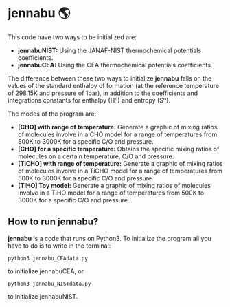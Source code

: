 # jennabu :earth_americas: 

This code have two ways to be initialized are:

- **jennabuNIST:** Using the JANAF-NIST thermochemical potentials coefficients.
- **jennabuCEA:** Using the CEA thermochemical potentials coefficients. 

The difference between these two ways to initialize **jennabu** falls on the values of the standard enthalpy of formation (at the reference temperature of 298.15K and pressure of 1bar), in addition to the coefficients and integrations constants for enthalpy (Hº) and entropy (Sº).

The modes of the program are:

- **[CHO] with range of temperature:** Generate a graphic of mixing ratios of molecules involve in a CHO model for a range of temperatures from 500K to 3000K for a specific C/O and pressure.
- **[CHO] for a specific temperature:** Obtains the specific mixing ratios of molecules on a certain temperature, C/O and pressure.
- **[TiCHO] with range of temperature:** Generate a graphic of mixing ratios of molecules involve in a TiCHO model for a range of temperatures from 500K to 3000K for a specific C/O and pressure.
- **[TiHO] Toy model:** Generate a graphic of mixing ratios of molecules involve in a TiHO model for a range of temperatures from 500K to 3000K for a specific C/O and pressure.

## How to run jennabu?

**jennabu** is a code that runs on Python3. To initialize the program all you have to do is to write in the terminal:
```
python3 jennabu_CEAdata.py
```
to initialize jennabuCEA, or 
```
python3 jennabu_NISTdata.py
```
to initialize jennabuNIST.
